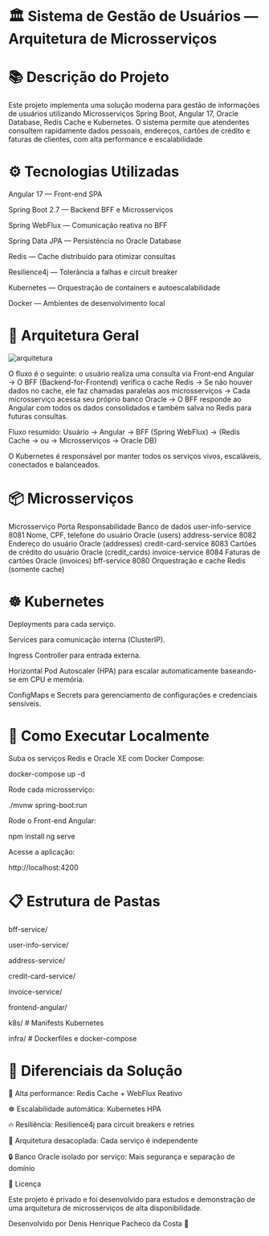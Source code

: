 # 🏛️ Sistema de Gestão de Usuários — Arquitetura de Microsserviços

# 📚 Descrição do Projeto

Este projeto implementa uma solução moderna para gestão de informações de usuários utilizando Microsserviços Spring Boot, Angular 17, Oracle Database, Redis Cache e Kubernetes. O sistema permite que atendentes consultem rapidamente dados pessoais, endereços, cartões de crédito e faturas de clientes, com alta performance e escalabilidade

# ⚙️ Tecnologias Utilizadas

Angular 17 — Front-end SPA

Spring Boot 2.7 — Backend BFF e Microsserviços

Spring WebFlux — Comunicação reativa no BFF

Spring Data JPA — Persistência no Oracle Database

Redis — Cache distribuído para otimizar consultas

Resilience4j — Tolerância a falhas e circuit breaker

Kubernetes — Orquestração de containers e autoescalabilidade

Docker — Ambientes de desenvolvimento local


# 🧠 Arquitetura Geral

![arquitetura](https://github.com/user-attachments/assets/b0f00b0c-60e8-49a3-8126-8c3b719a7bce)

O fluxo é o seguinte: o usuário realiza uma consulta via Front-end Angular → O BFF (Backend-for-Frontend) verifica o cache Redis → Se não houver dados no cache, ele faz chamadas paralelas aos microsserviços → Cada microsserviço acessa seu próprio banco Oracle → O BFF responde ao Angular com todos os dados consolidados e também salva no Redis para futuras consultas.

Fluxo resumido: Usuário → Angular → BFF (Spring WebFlux) → (Redis Cache → ou → Microsserviços → Oracle DB)

O Kubernetes é responsável por manter todos os serviços vivos, escaláveis, conectados e balanceados.

# 📦 Microsserviços

Microsserviço	Porta	Responsabilidade	Banco de dados
user-info-service	8081	Nome, CPF, telefone do usuário	Oracle (users)
address-service	8082	Endereço do usuário	Oracle (addresses)
credit-card-service	8083	Cartões de crédito do usuário	Oracle (credit_cards)
invoice-service	8084	Faturas de cartões	Oracle (invoices)
bff-service	8080	Orquestração e cache	Redis (somente cache)

# ☸️ Kubernetes

Deployments para cada serviço.

Services para comunicação interna (ClusterIP).

Ingress Controller para entrada externa.

Horizontal Pod Autoscaler (HPA) para escalar automaticamente baseando-se em CPU e memória.

ConfigMaps e Secrets para gerenciamento de configurações e credenciais sensíveis.

# 🚀 Como Executar Localmente

Suba os serviços Redis e Oracle XE com Docker Compose:

docker-compose up -d

Rode cada microsserviço:

./mvnw spring-boot:run

Rode o Front-end Angular:

npm install
ng serve

Acesse a aplicação:

http://localhost:4200

# 📋 Estrutura de Pastas

bff-service/

user-info-service/

address-service/

credit-card-service/

invoice-service/

frontend-angular/

k8s/                # Manifests Kubernetes

infra/              # Dockerfiles e docker-compose

# 📢 Diferenciais da Solução

 🚀 Alta performance: Redis Cache + WebFlux Reativo

 ☸️ Escalabilidade automática: Kubernetes HPA

 🔥 Resiliência: Resilience4j para circuit breakers e retries

 🧩 Arquitetura desacoplada: Cada serviço é independente

 🔒 Banco Oracle isolado por serviço: Mais segurança e separação de domínio

 📜 Licença

Este projeto é privado e foi desenvolvido para estudos e demonstração de uma arquitetura de microsserviços de alta disponibilidade.

Desenvolvido por Denis Henrique Pacheco da Costa 🚀
